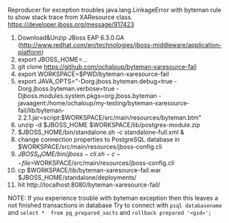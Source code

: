 Reproducer for exception troubles java.lang.LinkageError with byteman rule to show stack trace from XAResource class.
https://developer.jboss.org/message/917423

1. Download&Unzip JBoss EAP 6.3.0.GA (http://www.redhat.com/en/technologies/jboss-middleware/application-platform)
2. export JBOSS_HOME=...
3. git clone https://github.com/ochaloup/byteman-xaresource-fail
4. export WORKSPACE=$PWD/byteman-xaresource-fail
5. export JAVA_OPTS="-Dorg.jboss.byteman.debug=true -Dorg.jboss.byteman.verbose=true -Djboss.modules.system.pkgs=org.jboss.byteman -javaagent:/home/ochaloup/my-testing/byteman-xaresource-fail/lib/byteman-2.2.1.jar=script:$WORKSPACE/src/main/resources/byteman.btm"
6. unzip -d $JBOSS_HOME $WORKSPACE/lib/postgres-module.zip
7. $JBOSS_HOME/bin/standalone.sh -c standalone-full.xml &
8. change connection properties to PostgreSQL database in $WORKSPACE/src/main/resources/jboss-config.cli
9. $JBOSS_HOME/bin/jboss-cli.sh -c --file=$WORKSPACE/src/main/resources/jboss-config.cli
10. cp $WORKSPACE/lib/byteman-xaresource-fail.war $JBOSS_HOME/standalone/deployments/
11. hit http://localhost:8080/byteman-xaresource-fail/

 NOTE: If you experience trouble with byteman exception then this leaves a not finished transactions in database
 Try to connect with `psql databasename` and `select *  from pg_prepared_xacts` and `rollback prepared '<gid>';`
